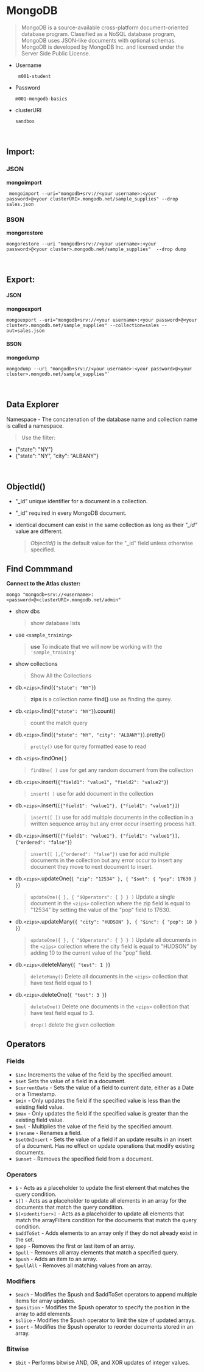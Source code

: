 # **MongoDB**

> MongoDB is a source-available cross-platform document-oriented database program. Classified as a NoSQL database program, MongoDB uses JSON-like documents with optional schemas. MongoDB is developed by MongoDB Inc. and licensed under the Server Side Public License.

- Username

       m001-student

- Password

      m001-mongodb-basics

- clusterURI

      sandbox

<br>

## Import:

### JSON

**mongoimport**

     mongoimport --uri="mongodb+srv://<your username>:<your password>@<your clusterURI>.mongodb.net/sample_supplies" --drop sales.json

### BSON

**mongorestore**

    mongorestore --uri "mongodb+srv://<your username>:<your password>@<your cluster>.mongodb.net/sample_supplies"  --drop dump

<br>

## Export:

#### JSON

**mongoexport**

    mongoexport --uri="mongodb+srv://<your username>:<your password>@<your cluster>.mongodb.net/sample_supplies" --collection=sales --out=sales.json

#### BSON

**mongodump**

    mongodump --uri "mongodb+srv://<your username>:<your password>@<your cluster>.mongodb.net/sample_supplies"`

<br>

## Data Explorer

Namespace - The concatenation of the database name and collection name is called a namespace.

> Use the filter:

- {"state": "NY"}
- {"state": "NY", "city": "ALBANY"}

<br>

## ObjectId()

- "\_id" unique identifier for a document in a collection.

- "\_id" required in every MongoDB document.

- identical document can exist in the same collection as long as their _"\_id"_ value are different.

  > _ObjectId()_ is the default value for the "\_id" field unless otherwise specified.

## Find Commmand

**Connect to the Atlas cluster:**

    mongo "mongodb+srv://<username>:<password>@<clusterURI>.mongodb.net/admin"

- show dbs

  > show database lists

- use `<sample_training>`

  > **use** To indicate that we will now be working with the `'sample_training'`

- show collections

  > Show All the Collections

- db.`<zips>`.find(`{"state": "NY"}`)

  > **zips** is a collection name **find()** use as finding the qurey.

- db.`<zips>`.find(`{"state": "NY"}`).count()

  > count the match query

- db.`<zips>`.find(`{"state": "NY", "city": "ALBANY"}`).pretty()

  > `pretty()` use for qurey formatted ease to read

- db.`<zips>`.findOne( )

  > `findOne( )` use for get any random document from the collection

- db.`<zips>`.insert(`{"field1": "value1", "field2": "value2"}`)

  > `insert( )` use for add document in the collection

- db.`<zips>`.insert(`[{"field1": "value1"}, {"field1": "value1"}]`)

  > `insert([ ])` use for add multiple documents in the collection in a written sequence array but any error occur inserting process halt.

- db.`<zips>`.insert(`[{"field1": "value1"}, {"field1": "value1"}],{"ordered": "false"}`)

  > `insert([ ],{"ordered": "false"})` use for add multiple documents in the collection but any error occur to insert any document they move to next document to insert.

- db.`<zips>`.updateOne(`{ "zip": "12534" }, { "$set": { "pop": 17630 } }`)

  > `updateOne({ }, { "$Operators": { } } )` Update a single document in the `<zips>` collection where the zip field is equal to "12534" by setting the value of the "pop" field to 17630.

- db.`<zips>`.updateMany(`{ "city": "HUDSON" }, { "$inc": { "pop": 10 } }`)

  > `updateOne({ }, { "$Operators": { } } )` Update all documents in the `<zips>` collection where the city field is equal to "HUDSON" by adding 10 to the current value of the "pop" field.

- db.`<zips>`.deleteMany(`{ "test": 1 }`)

  > `deleteMany()` Delete all documents in the `<zips>` collection that have test field equal to 1

- db.`<zips>`.deleteOne(`{ "test": 3 }`)

  > `deleteOne()` Delete one documents in the `<zips>` collection that have test field equal to 3.

  > `drop()` delete the given collection

## Operators

### Fields

- `$inc` Increments the value of the field by the specified amount.
- `$set` Sets the value of a field in a document.
- `$currentDate` - Sets the value of a field to current date, either as a Date or a Timestamp.
- `$min` - Only updates the field if the specified value is less than the existing field value.
- `$max` - Only updates the field if the specified value is greater than the existing field value.
- `$mul` - Multiplies the value of the field by the specified amount.
- `$rename` - Renames a field.
- `$setOnInsert` - Sets the value of a field if an update results in an insert of a document. Has no effect on update operations that modify existing documents.
- `$unset` - Removes the specified field from a document.

### Operators

- `$` - Acts as a placeholder to update the first element that matches the query condition.
- `$[]` - Acts as a placeholder to update all elements in an array for the documents that match the query condition.
- `$[<identifier>]` - Acts as a placeholder to update all elements that match the arrayFilters condition for the documents that match the query condition.
- `$addToSet` - Adds elements to an array only if they do not already exist in the set.
- `$pop` - Removes the first or last item of an array.
- `$pull` - Removes all array elements that match a specified query.
- `$push` - Adds an item to an array.
- `$pullAll` - Removes all matching values from an array.

### Modifiers

- `$each` - Modifies the $push and $addToSet operators to append multiple items for array updates.
- `$position` - Modifies the $push operator to specify the position in the array to add elements.
- `$slice` - Modifies the $push operator to limit the size of updated arrays.
- `$sort` - Modifies the $push operator to reorder documents stored in an array.

### Bitwise

- `$bit` - Performs bitwise AND, OR, and XOR updates of integer values.
